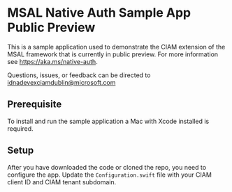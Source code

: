 # MSAL Native Auth Sample App Public Preview

This is a sample application used to demonstrate the CIAM extension of the MSAL framework that is currently in public preview. 
For more information see https://aka.ms/native-auth.

Questions, issues, or feedback can be directed to idnadevexciamdublin@microsoft.com

## Prerequisite

To install and run the sample application a Mac with Xcode installed is required.

## Setup
After you have downloaded the code or cloned the repo, you need to configure the app.
Update the `Configuration.swift` file with your CIAM client ID and CIAM tenant subdomain.